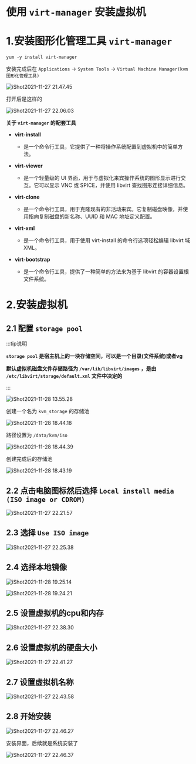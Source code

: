 # 使用 `virt-manager` 安装虚拟机

# 1.安装图形化管理工具 `virt-manager`

```shell
yum -y install virt-manager
```



安装完成后在 `Applications` -> `System Tools` -> `Virtual Machine Manager(kvm图形化管理工具)`

![iShot2021-11-27 21.47.45](https://gitea.pptfz.cn/pptfz/picgo-images/raw/branch/master/img/iShot2021-11-27%2021.47.45.png)



打开后是这样的

![iShot2021-11-27 22.06.03](https://gitea.pptfz.cn/pptfz/picgo-images/raw/branch/master/img/iShot2021-11-27%2022.06.03.png)



**关于 `virt-manager` 的配套工具**

- **virt-install**
  - 是一个命令行工具，它提供了一种将操作系统配置到虚拟机中的简单方法。

- **virt-viewer**
  - 是一个轻量级的 UI 界面，用于与虚拟化来宾操作系统的图形显示进行交互。它可以显示 VNC 或 SPICE，并使用 libvirt 查找图形连接详细信息。

- **virt-clone**
  - 是一个命令行工具，用于克隆现有的非活动来宾。它复制磁盘映像，并使用指向复制磁盘的新名称、UUID 和 MAC 地址定义配置。

- **virt-xml**
  - 是一个命令行工具，用于使用 virt-install 的命令行选项轻松编辑 libvirt 域 XML。

- **virt-bootstrap**
  - 是一个命令行工具，提供了一种简单的方法来为基于 libvirt 的容器设置根文件系统。



# 2.安装虚拟机

## 2.1 配置 `storage pool`

:::tip说明

**`storage pool` 是宿主机上的一块存储空间，可以是一个目录(文件系统)或者vg**

**默认虚拟机磁盘文件存储路径为 `/var/lib/libvirt/images` ，是由 `/etc/libvirt/storage/default.xml` 文件中决定的**

:::

![iShot2021-11-28 13.55.28](https://gitea.pptfz.cn/pptfz/picgo-images/raw/branch/master/img/iShot2021-11-28%2013.55.28.png)





创建一个名为 `kvm_storage` 的存储池

![iShot2021-11-28 18.44.18](https://gitea.pptfz.cn/pptfz/picgo-images/raw/branch/master/img/iShot2021-11-28%2018.44.18.png)





路径设置为 `/data/kvm/iso`

![iShot2021-11-28 18.44.39](https://gitea.pptfz.cn/pptfz/picgo-images/raw/branch/master/img/iShot2021-11-28%2018.44.39.png)



创建完成后的存储池

![iShot2021-11-28 18.43.19](https://gitea.pptfz.cn/pptfz/picgo-images/raw/branch/master/img/iShot2021-11-28%2018.43.19.png)







## 2.2 点击电脑图标然后选择 `Local install media (ISO image or CDROM)`

![iShot2021-11-27 22.21.57](https://gitea.pptfz.cn/pptfz/picgo-images/raw/branch/master/img/iShot2021-11-27%2022.21.57.png)



## 2.3 选择 `Use ISO image`

![iShot2021-11-27 22.25.38](https://gitea.pptfz.cn/pptfz/picgo-images/raw/branch/master/img/iShot2021-11-27%2022.25.38.png)



## 2.4 选择本地镜像

![iShot2021-11-28 19.25.14](https://gitea.pptfz.cn/pptfz/picgo-images/raw/branch/master/img/iShot2021-11-28%2019.25.14.png)



![iShot2021-11-28 19.24.21](https://gitea.pptfz.cn/pptfz/picgo-images/raw/branch/master/img/iShot2021-11-28%2019.24.21.png)



## 2.5 设置虚拟机的cpu和内存

![iShot2021-11-27 22.38.30](https://gitea.pptfz.cn/pptfz/picgo-images/raw/branch/master/img/iShot2021-11-27%2022.38.30.png)



## 2.6 设置虚拟机的硬盘大小

![iShot2021-11-27 22.41.27](https://gitea.pptfz.cn/pptfz/picgo-images/raw/branch/master/img/iShot2021-11-27%2022.41.27.png)



## 2.7 设置虚拟机名称

![iShot2021-11-27 22.43.58](https://gitea.pptfz.cn/pptfz/picgo-images/raw/branch/master/img/iShot2021-11-27%2022.43.58.png)



## 2.8 开始安装

![iShot2021-11-27 22.46.27](https://gitea.pptfz.cn/pptfz/picgo-images/raw/branch/master/img/iShot2021-11-27%2022.46.27.png)



安装界面，后续就是系统安装了 

![iShot2021-11-27 22.46.37](https://gitea.pptfz.cn/pptfz/picgo-images/raw/branch/master/img/iShot2021-11-27%2022.46.37.png)